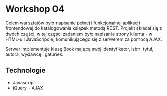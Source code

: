 # Workshop 04

Celem warsztatów było napisanie pełnej i funkcjonalnej aplikacji frontendowej do katalogowania książek metodą REST.
Projekt składał się z dwóch części, w tej części zadaniem było napisanie strony klienta - w HTML-u i JavaScripcie, komunikującego się z serwerem za pomocą AJAX.

Serwer implementuje klasę Book mającą swój identyfikator, isbn, tytuł, autora, wydawcę i gatunek.

## Technologie

* Javascript
* jQuery - AJAX